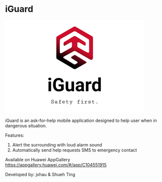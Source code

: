 # iGuard
![iGuard](https://github.com/jxhau/iGuard/blob/evolve_3.0/iguard.png?raw=true)

iGuard is an ask-for-help mobile application designed to help user when in dangerous situation. 

Features:
1. Alert the surrounding with loud alarm sound
2. Automatically send help requests SMS to emergency contact


Available on Huawei AppGallery
https://appgallery.huawei.com/#/app/C104551915

Developed by: jxhau & Shueh Ting
